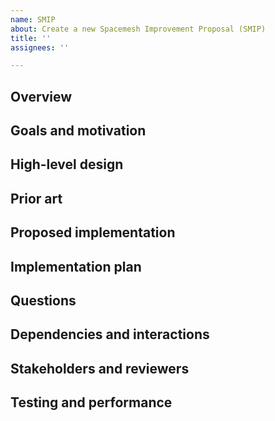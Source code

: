 ```yaml
---
name: SMIP
about: Create a new Spacemesh Improvement Proposal (SMIP)
title: ''
assignees: ''

---
```


## Overview

<!-- Please provide a high-level overview of the proposal. -->

## Goals and motivation

<!-- Explain the background, motivation, and goals of the proposal. -->

## High-level design

<!-- Explain the high-level design being proposed. -->

## Prior art

<!-- Explain how other projects or protocols have solved this problem, or relevant prior work in Spacemesh. -->

## Proposed implementation

<!-- Briefly explain the proposed implementation. -->

## Implementation plan

<!-- Provide more details about the proposed implementation plan such as roadmap and milestones. -->

## Questions

<!-- List any unanswered questions, or questions to be discussed. -->

## Dependencies and interactions

<!-- List which applications, elements of infrastructure, and/or parts of the code that are impacted by this proposal. -->

## Stakeholders and reviewers

<!-- Who should be involved in the design, implementation, and review process? -->

## Testing and performance

<!-- How do you intend to test the changes? -->
